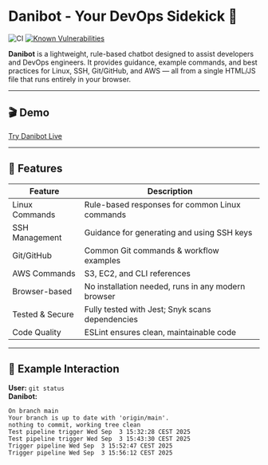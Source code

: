 # Danibot - Your DevOps Sidekick 🤖

![CI](https://github.com/danisverige/Danibot/actions/workflows/build-deploy.yml/badge.svg)
[![Known Vulnerabilities](https://snyk.io/test/github/danisverige/Danibot/badge.svg)](https://snyk.io/test/github/danisverige/Danibot)

**Danibot** is a lightweight, rule-based chatbot designed to assist developers and DevOps engineers. It provides guidance, example commands, and best practices for Linux, SSH, Git/GitHub, and AWS — all from a single HTML/JS file that runs entirely in your browser.

---

## 🎬 Demo

[Try Danibot Live](https://danisverige.github.io/Danibot/danibot.html)  

---

## 🚀 Features

| Feature               | Description |
|-----------------------|-------------|
| Linux Commands        | Rule-based responses for common Linux commands |
| SSH Management        | Guidance for generating and using SSH keys |
| Git/GitHub            | Common Git commands & workflow examples |
| AWS Commands          | S3, EC2, and CLI references |
| Browser-based         | No installation needed, runs in any modern browser |
| Tested & Secure       | Fully tested with Jest; Snyk scans dependencies |
| Code Quality          | ESLint ensures clean, maintainable code |

---

## 💬 Example Interaction

**User:** `git status`  
**Danibot:**  
```text
On branch main
Your branch is up to date with 'origin/main'.
nothing to commit, working tree clean
Test pipeline trigger Wed Sep  3 15:32:28 CEST 2025
Test pipeline trigger Wed Sep  3 15:43:30 CEST 2025
Trigger pipeline Wed Sep  3 15:52:47 CEST 2025
Trigger pipeline Wed Sep  3 15:56:12 CEST 2025
